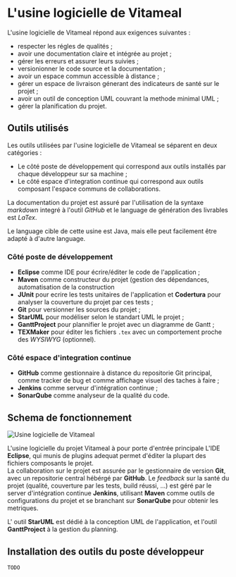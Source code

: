 # L'usine logicielle de Vitameal

L'usine logicielle de Vitameal répond aux exigences suivantes :

* respecter les régles de qualités ;
* avoir une documentation claire et intégrée au projet ;
* gérer les erreurs et assurer leurs suivies ;
* versionionner le code source et la documentation ;
* avoir un espace commun accessible à distance ;
* gérer un espace de livraison génerant des indicateurs de santé sur le projet ;
* avoir un outil de conception UML couvrant la methode minimal UML ;
* gérer la planification du projet.

## Outils utilisés

Les outils utilisées par l'usine logicielle de Vitameal se séparent en deux catégories :

* Le côté poste de développement qui correspond aux outils installés par chaque développeur sur sa machine ;
* Le côté espace d'integration continue qui correspond aux outils composant l'espace communs de collaborations.

La documentation du projet est assuré par l'utilisation de la syntaxe *markdown* integré à l'outil *GitHub* et le language de génération des livrables est *LaTex*.

Le language cible de cette usine est Java, mais elle peut facilement être adapté à d'autre language.

### Côté poste de développement

* **Eclipse** comme IDE pour écrire/éditer le code de l'application ;
* **Maven** comme constructeur du projet (gestion des dépendances, automatisation de la construction
* **JUnit** pour ecrire les tests unitaires de l'application et **Codertura** pour analyser la couverture du projet par
 ces tests ;
* **Git** pour versionner les sources du projet ;
* **StarUML** pour modéliser selon le standart UML le projet ;
* **GanttProject** pour plannifier le projet avec un diagramme de Gantt ;
* **TEXMaker** pour éditer les fichiers `.tex` avec un comportement proche des *WYSIWYG* (optionnel).

### Côté espace d'integration continue

* **GitHub** comme gestionnaire à distance du repositorie Git principal, comme tracker de bug et comme affichage visuel
 des taches à faire ;
* **Jenkins** comme serveur d'intégration continue ;
* **SonarQube** comme analyseur de la qualité du code.

## Schema de fonctionnement

![Usine logicielle de Vitameal](https://seikomi.github.io/Vitameal/Documentation/Guide/image/usine_vitameal.svg)

L'usine logicielle du projet Vitameal à pour porte d'entrée principale L'IDE **Eclipse**, qui munis de plugins adequat permet d'éditer la plupart des fichiers composants le projet.  
La collaboration sur le projet est assurée par le gestionnaire de version **Git**, avec un repositorie central hébérgé par **GitHub**.
Le *feedback* sur la santé du projet (qualité, couverture par les tests, build réussi, ...) est géré par le server d'intégration continue **Jenkins**, utilisant **Maven** comme outils de configurations du projet et se branchant sur **SonarQube** pour obtenir les metriques.

L' outil **StarUML** est dédié à la conception UML de l'application, et l'outil **GanttProject** à la gestion du planning.

## Installation des outils du poste développeur

`TODO`
